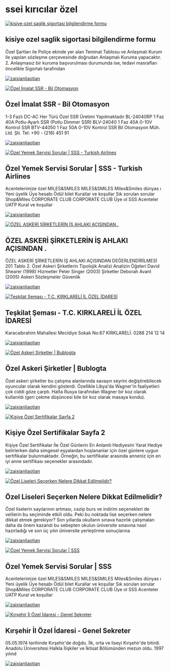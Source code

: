 # ssei kırıcılar özel
<a href="https://mnn.zoosnet.net/LR/Chatpre.aspx?id=MNN94995150&p=https://topgrinding.com/" target="_blank">![kisiye ozel saglik sigortasi bilgilendirme formu](https://github.com/technlg/images/blob/main/1.jpg)</a>
## kisiye ozel saglik sigortasi bilgilendirme formu
Özel Şartları ile Poliçe ekinde yer alan Teminat Tablosu ve Anlaşmalı Kurum ile yapılan sözleşme çerçevesinde doğrudan Anlaşmalı Kuruma yapacaktır. 2. Anlaşmasız bir kuruma başvurulması durumunda ise, tedavi masraﬂarı öncelikle Sigortalı tarafından
<a href="https://mnn.zoosnet.net/LR/Chatpre.aspx?id=MNN94995150&p=https://topgrinding.com/" target="_blank"><img src="https://github.com/technlg/images/raw/main/chat11.jpg" alt="zaixianliaotian"/></a><a href="//whatsapp.shibangsoft.com/WhatsApp.php" ><img src="https://github.com/technlg/images/raw/main/chat11.png" alt=""></a>
<a href="https://mnn.zoosnet.net/LR/Chatpre.aspx?id=MNN94995150&p=https://topgrinding.com/" target="_blank">![Özel İmalat SSR - Bil Otomasyon](https://github.com/technlg/images/blob/main/14.jpg)</a>
## Özel İmalat SSR - Bil Otomasyon
1-3 Fazlı DC-AC Her Türü Özel SSR Üretimi Yapılmaktadır BL-24040RP 1 Faz 40A Potlu-Ayarlı SSR (Potlu Dimmer SSR) BLV-24040 1 Faz 40A 0-10V Kontrol SSR BTV-44050 1 Faz 50A 0-10V Kontrol SSR Bil Otomasyon Müh. Ltd. Şti. Tel: +90 - (216) 451 91 
<a href="https://mnn.zoosnet.net/LR/Chatpre.aspx?id=MNN94995150&p=https://topgrinding.com/" target="_blank"><img src="https://github.com/technlg/images/raw/main/chat11.jpg" alt="zaixianliaotian"/></a><a href="//whatsapp.shibangsoft.com/WhatsApp.php" ><img src="https://github.com/technlg/images/raw/main/chat11.png" alt=""></a>
<a href="https://mnn.zoosnet.net/LR/Chatpre.aspx?id=MNN94995150&p=https://topgrinding.com/" target="_blank">![Özel Yemek Servisi Sorular | SSS - Turkish Airlines](https://github.com/technlg/images/blob/main/42.jpg)</a>
## Özel Yemek Servisi Sorular | SSS - Turkish Airlines
Acentelerimize özel MILES&SMILES MILES&SMILES Miles&Smiles dünyas ı Yeni üyelik Üye hesabı Ödül bilet Kurallar ve koşullar Sık sorulan sorular Shop&Miles CORPORATE CLUB CORPORATE CLUB Üye ol SSS Acenteler UATP Kural ve koşullar 
<a href="https://mnn.zoosnet.net/LR/Chatpre.aspx?id=MNN94995150&p=https://topgrinding.com/" target="_blank"><img src="https://github.com/technlg/images/raw/main/chat11.jpg" alt="zaixianliaotian"/></a><a href="//whatsapp.shibangsoft.com/WhatsApp.php" ><img src="https://github.com/technlg/images/raw/main/chat11.png" alt=""></a>
<a href="https://mnn.zoosnet.net/LR/Chatpre.aspx?id=MNN94995150&p=https://topgrinding.com/" target="_blank">![ÖZEL ASKERİ ŞİRKETLERİN İŞ AHLAKI AÇISINDAN .](https://github.com/technlg/images/blob/main/27.jpg)</a>
## ÖZEL ASKERİ ŞİRKETLERİN İŞ AHLAKI AÇISINDAN .
ÖZEL ASKERİ ŞİRKETLERİN İŞ AHLAKI AÇISINDAN DEĞERLENDİRİLMESİ 201 Tablo 2. Özel Askeri Şirketlerin Tipolojik Analizi Analizin Öğeleri David Shearer (1998) Hizmetler Peter Singer (2003) Şirketler Deborah Avant (2005) Askeri Sözleşmeler Güvenlik
<a href="https://mnn.zoosnet.net/LR/Chatpre.aspx?id=MNN94995150&p=https://topgrinding.com/" target="_blank"><img src="https://github.com/technlg/images/raw/main/chat11.jpg" alt="zaixianliaotian"/></a><a href="//whatsapp.shibangsoft.com/WhatsApp.php" ><img src="https://github.com/technlg/images/raw/main/chat11.png" alt=""></a>
<a href="https://mnn.zoosnet.net/LR/Chatpre.aspx?id=MNN94995150&p=https://topgrinding.com/" target="_blank">![Teşkilat Şeması - T.C. KIRKLARELİ İL ÖZEL İDARESİ](https://github.com/technlg/images/blob/main/18.jpg)</a>
## Teşkilat Şeması - T.C. KIRKLARELİ İL ÖZEL İDARESİ
Karacaibrahim Mahallesi Mecidiye Sokak No:67 KIRKLARELİ. 0288 214 12 14
<a href="https://mnn.zoosnet.net/LR/Chatpre.aspx?id=MNN94995150&p=https://topgrinding.com/" target="_blank"><img src="https://github.com/technlg/images/raw/main/chat11.jpg" alt="zaixianliaotian"/></a><a href="//whatsapp.shibangsoft.com/WhatsApp.php" ><img src="https://github.com/technlg/images/raw/main/chat11.png" alt=""></a>
<a href="https://mnn.zoosnet.net/LR/Chatpre.aspx?id=MNN94995150&p=https://topgrinding.com/" target="_blank">![Özel Askeri Şirketler | Bublogta](https://github.com/technlg/images/blob/main/40.jpg)</a>
## Özel Askeri Şirketler | Bublogta
Özel askeri şirketler bu çatışma alanlarında savaşın seyrini değiştirebilecek oyuncular olarak kendini gösterdi. Özellikle Libya'da Wagner'in faaliyetleri çok ciddi göze çarptı. Hatta Rusya tarafından Wagner bir koz olarak kullanıldı (geri çekme düşüncesi bile bir koz olarak masaya kondu).
<a href="https://mnn.zoosnet.net/LR/Chatpre.aspx?id=MNN94995150&p=https://topgrinding.com/" target="_blank"><img src="https://github.com/technlg/images/raw/main/chat11.jpg" alt="zaixianliaotian"/></a><a href="//whatsapp.shibangsoft.com/WhatsApp.php" ><img src="https://github.com/technlg/images/raw/main/chat11.png" alt=""></a>
<a href="https://mnn.zoosnet.net/LR/Chatpre.aspx?id=MNN94995150&p=https://topgrinding.com/" target="_blank">![Kişiye Özel Sertifikalar Sayfa 2](https://github.com/technlg/images/blob/main/7.jpg)</a>
## Kişiye Özel Sertifikalar Sayfa 2
Kişiye Özel Sertifikalar İle Özel Günlerin En Anlamlı Hediyesini Yarat Hediye belirlerken daha simgesel eşyalardan hoşlananlar için özel günlere uygun sertifikalar bulunmaktadır. Örneğin, bu sertifikalar arasında anneniz için en iyi anne sertifikası seçenekler arasındadır.
<a href="https://mnn.zoosnet.net/LR/Chatpre.aspx?id=MNN94995150&p=https://topgrinding.com/" target="_blank"><img src="https://github.com/technlg/images/raw/main/chat11.jpg" alt="zaixianliaotian"/></a><a href="//whatsapp.shibangsoft.com/WhatsApp.php" ><img src="https://github.com/technlg/images/raw/main/chat11.png" alt=""></a>
<a href="https://mnn.zoosnet.net/LR/Chatpre.aspx?id=MNN94995150&p=https://topgrinding.com/" target="_blank">![Özel Liseleri Seçerken Nelere Dikkat Edilmelidir?](https://github.com/technlg/images/blob/main/51.jpg)</a>
## Özel Liseleri Seçerken Nelere Dikkat Edilmelidir?
Özel liselerin sayılarının artması, cazip burs ve indirim seçenekleri de velilerin bu seçiminde etkili oldu. Peki bu noktada lise seçerken nelere dikkat etmek gerekiyor? Son yıllarda okulların sınava hazırlık çalışmaları daha da önem kazandı bu sebepten okulun üniversite sınavına nasıl hazırladığı ve son üç yılın üniversite yerleştirme sonuçlarına 
<a href="https://mnn.zoosnet.net/LR/Chatpre.aspx?id=MNN94995150&p=https://topgrinding.com/" target="_blank"><img src="https://github.com/technlg/images/raw/main/chat11.jpg" alt="zaixianliaotian"/></a><a href="//whatsapp.shibangsoft.com/WhatsApp.php" ><img src="https://github.com/technlg/images/raw/main/chat11.png" alt=""></a>
<a href="https://mnn.zoosnet.net/LR/Chatpre.aspx?id=MNN94995150&p=https://topgrinding.com/" target="_blank">![Özel Yemek Servisi Sorular | SSS](https://github.com/technlg/images/blob/main/66.jpg)</a>
## Özel Yemek Servisi Sorular | SSS
Acentelerimize özel MILES&SMILES MILES&SMILES Miles&Smiles dünyas ı Yeni üyelik Üye hesabı Ödül bilet Kurallar ve koşullar Sık sorulan sorular Shop&Miles CORPORATE CLUB CORPORATE CLUB Üye ol SSS Acenteler UATP Kural ve koşullar 
<a href="https://mnn.zoosnet.net/LR/Chatpre.aspx?id=MNN94995150&p=https://topgrinding.com/" target="_blank"><img src="https://github.com/technlg/images/raw/main/chat11.jpg" alt="zaixianliaotian"/></a><a href="//whatsapp.shibangsoft.com/WhatsApp.php" ><img src="https://github.com/technlg/images/raw/main/chat11.png" alt=""></a>
<a href="https://mnn.zoosnet.net/LR/Chatpre.aspx?id=MNN94995150&p=https://topgrinding.com/" target="_blank">![Kırşehir İl Özel İdaresi - Genel Sekreter](https://github.com/technlg/images/blob/main/36.jpg)</a>
## Kırşehir İl Özel İdaresi - Genel Sekreter
05.05.1974 tarihinde Kırşehir'de doğdu. İlk, orta ve liseyi Kırşehir'de bitirdi. Anadolu Üniversitesi Halkla İlişkiler ve İktisat Bölümünden mezun oldu. 1997 yılınd
<a href="https://mnn.zoosnet.net/LR/Chatpre.aspx?id=MNN94995150&p=https://topgrinding.com/" target="_blank"><img src="https://github.com/technlg/images/raw/main/chat11.jpg" alt="zaixianliaotian"/></a><a href="//whatsapp.shibangsoft.com/WhatsApp.php" ><img src="https://github.com/technlg/images/raw/main/chat11.png" alt=""></a>
